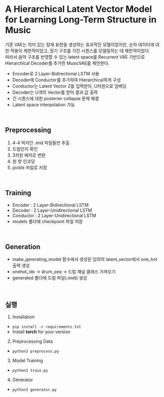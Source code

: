 # A Hierarchical Latent Vector Model for Learning Long-Term Structure in Music
기존 VAE는 의미 있는 잠재 표현을 생성하는 효과적인 모델이었지만, 순차 데이터에 대한 적용이 제한적이었고, 장기 구조를 가진 시퀀스를 모델링하는 데 제한적이었다.  
따라서 음악 구조를 반영할 수 있는 latent space를 Recurrent VAE 기반으로 Hierarchical Decoder를 추가한 MusicVAE를 제안한다.
- Encoder로 2 Layer-Bidirectional LSTM 사용
- Decoder에 Conductor를 추가하여 Hierarchical하게 구성
- Conductor는 Latent Vector Z를 입력받아, U차원으로 임베딩
- Decoder는 U개의 Vector를 받아 결과 값 출력
- 긴 시퀀스에 대한 posterier collapse 문제 해결
- Latent space interpolation 가능

<br>

## Preprocessing
1. 4-4 박자인 .mid 파일들만 추출
2. 드럼인지 확인
3. 3차원 배치로 변환
4. 원 핫 인코딩
5. pickle 파일로 저장

<br>

## Training
- Encoder : 2 Layer-Bidirectional LSTM
- Decoder : 2 Layer-Unidirectional LSTM 
- Conductor : 2 Layer-Unidirectional LSTM
- models 폴더에 checkpoint 파일 저장

<br>

## Generation
- make_gererating_model 함수에서 생성된 임의의 latent_vector에서 one_hot 출력 생성
- onehot_idx -> drum_seq -> 드럼 채널 클래스 가져오기
- generated 폴더에 드럼 파일(.midi) 생성

<br>

## 실행
1. Installation
- `pip install -r requirements.txt`
- Install **torch** for your version

2. Preprocessing Data
- `python3 preprocess.py`

3. Model Training
- `python3 train.py`

4. Generator 
- `python3 generator.py`
